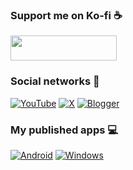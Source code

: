 ### Support me on Ko-fi ☕
<a href="https://ko-fi.com/nacompllo"><img src="https://blogger.googleusercontent.com/img/a/AVvXsEjS38xLsDGtE9pLzBOks40WyC5elONtfXRJXkLktB1eHsyNphp_jNT3MLYbnDxDEvbAJ2fBThxEItrml_L9d85_Da_pjd5jBH-IzdKMOGMhfTfvIBx8R8X7WZzhuAitVEKc_70QIBpw5ytFUfQf8ug_0quMz96YBz7S0BSX_YIPJKii1r7OgAm_BWBw4Q" style="width:170px;height:40px;"></a>

### Social networks 👋
<a href="https://www.youtube.com/@Nacompllo"><img alt="YouTube" src="https://img.shields.io/badge/YouTube-FF0000?logo=youtube&logoColor=white&style=for-the-badge" /></a>
<a href="https://www.x.com/nacompllo"><img alt="X" src="https://img.shields.io/badge/X-000000?logo=x&logoColor=white&style=for-the-badge" /></a>
<a href="https://www.nacompllo.com/"><img alt="Blogger" src="https://img.shields.io/badge/Blogger-FF5722?logo=blogger&logoColor=white&style=for-the-badge" /></a>

### My published apps 💻
<a href="https://play.google.com/store/apps/developer?id=Nacompllo&hl=en_us"><img alt="Android" src="https://img.shields.io/badge/Android-34A853?logo=android&logoColor=white&style=for-the-badge" /></a>
<a href="https://apps.microsoft.com/search/publisher?name=Nacompllo&hl=en-us&gl=US"><img alt="Windows" src="https://img.shields.io/badge/Windows-0078D4?logo=windows&logoColor=white&style=for-the-badge" /></a>

<!--
**nacompllo/nacompllo** is a ✨ _special_ ✨ repository because its `README.md` (this file) appears on your GitHub profile.

Here are some ideas to get you started:

- 🔭 I’m currently working on ...
- 🌱 I’m currently learning ...
- 👯 I’m looking to collaborate on ...
- 🤔 I’m looking for help with ...
- 💬 Ask me about ...
- 📫 How to reach me: ...
- 😄 Pronouns: ...
- ⚡ Fun fact: ...
-->


